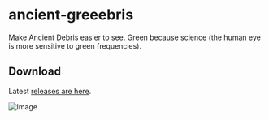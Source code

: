# ancient-greeebris
Make Ancient Debris easier to see. Green because science (the human eye is more sensitive to green frequencies).

## Download

Latest [releases are here](https://github.com/zettca/ancient-greeebris/releases/).

![Image](https://i.imgur.com/D57cfvK.png)
